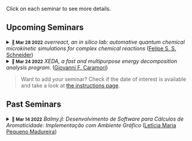 Click on each seminar to see more details.

## Upcoming Seminars

<details><summary><small><strong><time datetime="2022-03-28T00:00:00">📅 Mar 28 2022</time></strong></small> <em>overreact, an in silico lab: automative quantum chemical microkinetic simulations for complex chemical reactions</em> (<a href="https://github.com/schneiderfelipe">Felipe S. S. Schneider</a>)</summary><a href="https://github.com/schneiderfelipe"><img src="https://avatars.githubusercontent.com/u/37125?v=4" alt="schneiderfelipe" title="Felipe S. S. Schneider" align="left" width="128" /></a><p>This seminar introduces <a href="https://github.com/geem-lab/overreact"><strong>overreact</strong></a>, a novel Python package for propagating chemical reactions over time using data from computational chemistry only (<em>Journal of Computational Chemistry</em> <strong>2022</strong>, submitted). <strong>overreact</strong> infers all differential equations and parameters from a simple input that consists of a set of chemical equations and quantum chemistry package outputs for each chemical species.</p>
<p>We evaluate some applications from the literature: gas-phase eclipsed-staggered isomerization of ethane, gas-phase umbrella inversion of ammonia, gas-phase degradation of methane by chlorine radical, two solvation-phase reactions, and a simple solvation-phase acid-base equilibrium. We show how it is possible to achieve reaction profiles and information matching experiments.</p></details><details><summary><small><strong><time datetime="2022-03-24T00:00:00">📅 Mar 24 2022</time></strong></small> <em>XEDA, a fast and multipurpose energy decomposition analysis program.</em> (<a href="https://github.com/gfcaramori">Giovanni F. Caramori</a>)</summary><a href="https://github.com/gfcaramori"><img src="https://avatars.githubusercontent.com/u/79472048?v=4" alt="gfcaramori" title="Giovanni F. Caramori" align="left" width="128" /></a><p>The XEDA package is presented, in which a quantitative analysis of intermolecular interactions can be performed. The code contains a series of variational EDA methods, including LMO-EDA, GKS-EDA and GKS-EDA(BS)  to analyze non-covalent interactions and strong chemical bonds in various environments,  including van der Waals interactions, hydrogen bonds, radical–radical interactions and strong covalent bonds.</p>
<p>Ref.: <a href="https://github.com/geem-lab/seminars/files/8216728/J.Comput.Chem.-.2021.-.Tang.-.XEDA.a.fast.and.multipurpose.energy.decomposition.analysis.program.1.pdf"><em>Journal of Computational Chemistry</em> <strong>2021</strong>, 42 (32), 2341–2351.</a>.</p></details>
    
> Want to add *your* seminar? Check if the date of interest is available and take a look at [the instructions page](/seminars/instructions).


    
## Past Seminars

<details><summary><small><strong><time datetime="2022-03-14T00:00:00">📅 Mar 14 2022</time></strong></small> <em>Balmy.jl: Desenvolvimento de Software para Cálculos de Aromaticidade: Implementação com Ambiente Gráfico</em> (<a href="https://github.com/Leticia-maria">Letícia Maria Pequeno Madureira</a>)</summary><a href="https://github.com/Leticia-maria"><img src="https://avatars.githubusercontent.com/u/60739184?v=4" alt="Leticia-maria" title="Letícia Maria Pequeno Madureira" align="left" width="128" /></a><p>Prévia do Trabalho de Conclusão de Curso do Curso de Graduação em Química do Centro de Ciências Físicas e Matemáticas da Universidade Federal de Santa Catarina para a obtenção do título de bacharel(a) em Química, apresentado por Letícia M. Pequeno Madureira.</p>
<p>Full text: <a href="https://github.com/geem-lab/seminars/files/8214688/TCC1_LeticiaMadureira_GiovanniCaramori.pdf">Leticia Madureira &amp; Giovanni Caramori, <strong>TCC I</strong></a>.</p></details>
